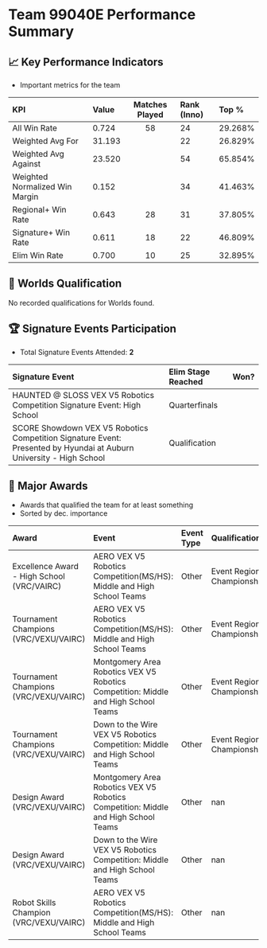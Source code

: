 # Team 99040E Performance Summary

## 📈 Key Performance Indicators
- Important metrics for the team

| KPI | Value | Matches Played | Rank (Inno) | Top % |
|:---|:-----|:--------------:|:----|:-----|
| All Win Rate | 0.724 | 58 | 24 | 29.268% |
| Weighted Avg For | 31.193 |  | 22 | 26.829% |
| Weighted Avg Against | 23.520 |  | 54 | 65.854% |
| Weighted Normalized Win Margin | 0.152 |  | 34 | 41.463% |
| Regional+ Win Rate | 0.643 | 28 | 31 | 37.805% |
| Signature+ Win Rate | 0.611 | 18 | 22 | 46.809% |
| Elim Win Rate | 0.700 | 10 | 25 | 32.895% |


## 🎯 Worlds Qualification
No recorded qualifications for Worlds found.

## 🏆 Signature Events Participation
- Total Signature Events Attended: **2**

| Signature Event | Elim Stage Reached | Won? |
|:----------------|:-------------------|:----|
| HAUNTED @ SLOSS VEX V5 Robotics Competition Signature Event: High School | Quarterfinals |  |
| SCORE Showdown VEX V5 Robotics Competition Signature Event: Presented by Hyundai at Auburn University - High School | Qualification |  |


## 🥇 Major Awards
- Awards that qualified the team for at least something
- Sorted by dec. importance

| Award | Event | Event Type | Qualification |
|:------|:------|:-----------|:--------------|
| Excellence Award - High School (VRC/VAIRC) | AERO VEX V5 Robotics Competition(MS/HS): Middle and High School Teams | Other | Event Region Championship |
| Tournament Champions (VRC/VEXU/VAIRC) | AERO VEX V5 Robotics Competition(MS/HS): Middle and High School Teams | Other | Event Region Championship |
| Tournament Champions (VRC/VEXU/VAIRC) | Montgomery Area Robotics VEX V5 Robotics Competition: Middle and High School Teams | Other | Event Region Championship |
| Tournament Champions (VRC/VEXU/VAIRC) | Down to the Wire VEX V5 Robotics Competition: Middle and High School Teams | Other | Event Region Championship |
| Design Award (VRC/VEXU/VAIRC) | Montgomery Area Robotics VEX V5 Robotics Competition: Middle and High School Teams | Other | nan |
| Design Award (VRC/VEXU/VAIRC) | Down to the Wire VEX V5 Robotics Competition: Middle and High School Teams | Other | nan |
| Robot Skills Champion (VRC/VEXU/VAIRC) | AERO VEX V5 Robotics Competition(MS/HS): Middle and High School Teams | Other | nan |

